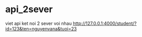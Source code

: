 # api_2sever
viet api ket noi 2 sever voi nhau
http://127.0.0.1:4000/student/?id=123&ten=nguyenvana&tuoi=23

